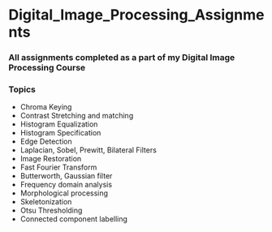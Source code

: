 # Digital_Image_Processing_Assignments

### All assignments completed as a part of my Digital Image Processing Course
### Topics
- Chroma Keying
- Contrast Stretching and matching
- Histogram Equalization
- Histogram Specification
- Edge Detection
- Laplacian, Sobel, Prewitt, Bilateral Filters
- Image Restoration
- Fast Fourier Transform
- Butterworth, Gaussian filter
- Frequency domain analysis
- Morphological processing
- Skeletonization
- Otsu Thresholding
- Connected component labelling
